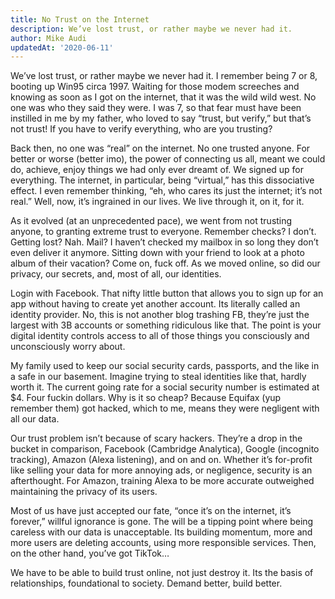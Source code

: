 ```yaml
---
title: No Trust on the Internet
description: We’ve lost trust, or rather maybe we never had it. 
author: Mike Audi
updatedAt: '2020-06-11'
---
```

We’ve lost trust, or rather maybe we never had it. I remember being 7 or 8, booting up Win95 circa 1997. Waiting for
those modem screeches and knowing as soon as I got on the internet, that it was the wild wild west. No one was who they
said they were. I was 7, so that fear must have been instilled in me by my father, who loved to say “trust, but verify,”
but that’s not trust! If you have to verify everything, who are you trusting?

Back then, no one was “real” on the internet. No one trusted anyone. For better or worse (better imo), the power of
connecting us all, meant we could do, achieve, enjoy things we had only ever dreamt of. We signed up for everything. The
internet, in particular, being “virtual,” has this dissociative effect. I even remember thinking, “eh, who cares its
just the internet; it’s not real.” Well, now, it’s ingrained in our lives. We live through it, on it, for it.

As it evolved (at an unprecedented pace), we went from not trusting anyone, to granting extreme trust to everyone.
Remember checks? I don’t. Getting lost? Nah. Mail? I haven’t checked my mailbox in so long they don’t even deliver it
anymore. Sitting down with your friend to look at a photo album of their vacation? Come on, fuck off. As we moved
online, so did our privacy, our secrets, and, most of all, our identities.

Login with Facebook. That nifty little button that allows you to sign up for an app without having to create yet another
account. Its literally called an identity provider. No, this is not another blog trashing FB, they’re just the largest
with 3B accounts or something ridiculous like that. The point is your digital identity controls access to all of those
things you consciously and unconsciously worry about.

My family used to keep our social security cards, passports, and the like in a safe in our basement. Imagine trying to
steal identities like that, hardly worth it. The current going rate for a social security number is estimated at $4.
Four fuckin dollars. Why is it so cheap? Because Equifax (yup remember them) got hacked, which to me, means they were
negligent with all our data.

Our trust problem isn’t because of scary hackers. They’re a drop in the bucket in comparison, Facebook (Cambridge
Analytica), Google (incognito tracking), Amazon (Alexa listening), and on and on. Whether it’s for-profit like selling
your data for more annoying ads, or negligence, security is an afterthought. For Amazon, training Alexa to be more
accurate outweighed maintaining the privacy of its users.

Most of us have just accepted our fate, “once it’s on the internet, it’s forever,” willful ignorance is gone. The will
be a tipping point where being careless with our data is unacceptable. Its building momentum, more and more users are
deleting accounts, using more responsible services. Then, on the other hand, you’ve got TikTok…

We have to be able to build trust online, not just destroy it. Its the basis of relationships, foundational to society.
Demand better, build better.
